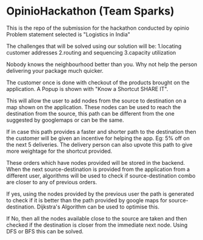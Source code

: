 # OpinioHackathon (Team Sparks)
This is the repo of the submission for the hackathon conducted by opinio
Problem statement selected is "Logistics in India"

The challenges that will be solved using our solution will be:
1.locating customer addresses
2.routing and sequencing
3.capacity utilization

Nobody knows the neighbourhood better than you. Why not help the person delivering your package much quicker.

The customer once is done with checkout of the products brought on the application. A Popup is shown with "Know a Shortcut SHARE IT".

This will allow the user to add nodes from the source to destination on a map shown on the application. These nodes can be used to reach the destination from the source, this path can be different from the one suggested by googlemaps or can be the same. 

If in case this path provides a faster and shorter path to the destination then the customer will be given an incentive for helping the app. Eg: 5% off on the next 5 deliveries. The delivery person can also upvote this path to give more weightage for the shortcut provided.

These orders which have nodes provided will be stored in the backend. When the next source-destination is provided from the application from a different user, algorithms will be used to check if source-destination combo are closer to any of previous orders. 

If yes, using the nodes provided by the previous user the path is generated to check if it is better than the path provided by google maps for source-destination. Dijkstra's Algorithm can be used to optimise this.

If No, then all the nodes available close to the source are taken and then checked if the destination is closer from the immediate next node. Using DFS or BFS this can be solved.

